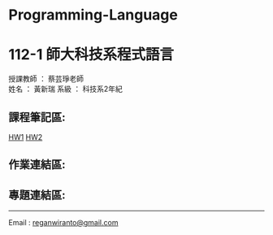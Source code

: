 # Programming-Language
# 112-1 師大科技系程式語言

授課教師 ： 蔡芸琤老師  
姓名 ： 黃新瑞 
系級 ： 科技系2年紀

## 課程筆記區:
[HW1](HW1)
[HW2](HW2)
## 作業連結區:
## 專題連結區:

---


Email : reganwiranto@gmail.com
